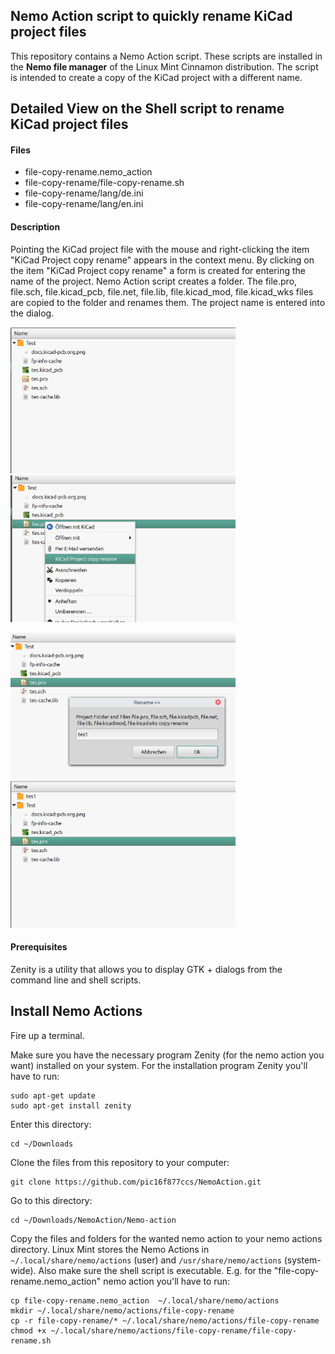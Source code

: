## Nemo Action script to quickly rename KiCad project files ##  

This repository contains a Nemo Action script. These scripts are installed in the **Nemo file manager** of the Linux Mint Cinnamon distribution. 
The script is intended to create a copy of the KiCad project with a different name.

## Detailed View on the Shell script to rename KiCad project files ##

#### Files ####

* file-copy-rename.nemo_action
* file-copy-rename/file-copy-rename.sh
* file-copy-rename/lang/de.ini
* file-copy-rename/lang/en.ini

#### Description ####
Pointing the KiCad project file with the mouse and right-clicking the item "KiCad Project copy rename" appears in the context menu. By clicking on the item "KiCad Project copy rename" a form is created for entering the name of the project.
Nemo Action script creates a folder. The file.pro, file.sch, file.kicad_pcb, file.net, file.lib, file.kicad_mod, file.kicad_wks files are copied to the folder and renames them.
The project name is entered into the dialog.

<img src="screenshots/1.png" width="360">				<img src="screenshots/2.png" width="360">

<img src="screenshots/3.png" width="360">				<img src="screenshots/4.png" width="360">

#### Prerequisites ####
Zenity is a utility that allows you to display GTK + dialogs from the command line and shell scripts.

## Install Nemo Actions  ##

 Fire up a terminal.
 
  Make sure you have the necessary program Zenity (for the nemo action you want) installed on your system. For the installation program Zenity you'll have to run:
<pre><code>sudo apt-get update
sudo apt-get install zenity </code></pre>
 
 Enter this directory:
<pre><code>cd ~/Downloads</code></pre>

 Clone the files from this repository to your computer:
<pre><code>git clone https://github.com/pic16f877ccs/NemoAction.git</code></pre>
 Go to this directory:
<pre><code>cd ~/Downloads/NemoAction/Nemo-action</code></pre>



 Copy the files and folders for the wanted nemo action to your nemo actions directory. Linux Mint stores the Nemo Actions in <code>~/.local/share/nemo/actions</code> (user) and <code>/usr/share/nemo/actions</code> (system-wide).
Also make sure the shell script is executable. E.g. for the "file-copy-rename.nemo_action" nemo action you'll have to run:
<pre><code>cp file-copy-rename.nemo_action  ~/.local/share/nemo/actions
mkdir ~/.local/share/nemo/actions/file-copy-rename
cp -r file-copy-rename/* ~/.local/share/nemo/actions/file-copy-rename
chmod +x ~/.local/share/nemo/actions/file-copy-rename/file-copy-rename.sh</code></pre>


